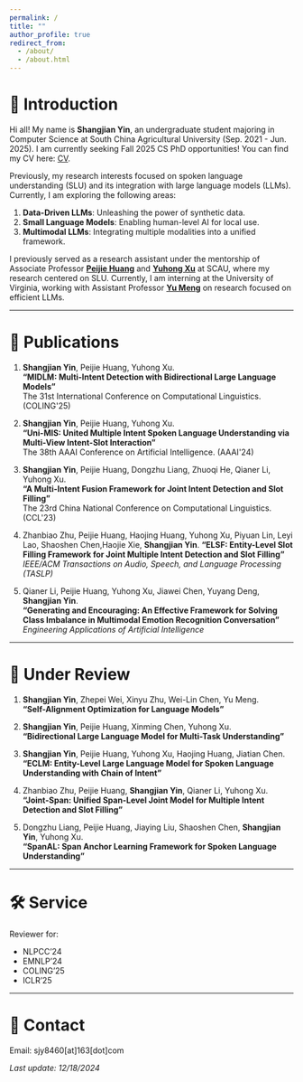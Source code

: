 ```yaml
---
permalink: /
title: ""
author_profile: true
redirect_from: 
  - /about/
  - /about.html
---
```


# 🌟 Introduction  

Hi all! My name is **Shangjian Yin**, an undergraduate student majoring in Computer Science at South China Agricultural University (Sep. 2021 - Jun. 2025). I am currently seeking Fall 2025 CS PhD opportunities! You can find my CV here: [CV](../files/my_cv.pdf).  

Previously, my research interests focused on spoken language understanding (SLU) and its integration with large language models (LLMs). Currently, I am exploring the following areas:  

1. **Data-Driven LLMs**: Unleashing the power of synthetic data.  
2. **Small Language Models**: Enabling human-level AI for local use.  
3. **Multimodal LLMs**: Integrating multiple modalities into a unified framework.  

I previously served as a research assistant under the mentorship of Associate Professor **[Peijie Huang](https://dblp.org/pid/24/1023.html)** and **[Yuhong Xu](https://www.researchgate.net/profile/Yuhong-Xu-5)** at SCAU, where my research centered on SLU. Currently, I am interning at the University of Virginia, working with Assistant Professor **[Yu Meng](https://yumeng5.github.io/)** on research focused on efficient LLMs.

---


# 📝 Publications  

1. **Shangjian Yin**, Peijie Huang, Yuhong Xu.  
   **“MIDLM: Multi-Intent Detection with Bidirectional Large Language Models”**  
   The 31st International Conference on Computational Linguistics. (COLING'25)  

2. **Shangjian Yin**, Peijie Huang, Yuhong Xu.  
   **“Uni-MIS: United Multiple Intent Spoken Language Understanding via Multi-View Intent-Slot Interaction”**  
   The 38th AAAI Conference on Artificial Intelligence. (AAAI'24)  

3. **Shangjian Yin**, Peijie Huang, Dongzhu Liang, Zhuoqi He, Qianer Li, Yuhong Xu.  
   **“A Multi-Intent Fusion Framework for Joint Intent Detection and Slot Filling”**  
   The 23rd China National Conference on Computational Linguistics. (CCL'23)  

4. Zhanbiao Zhu, Peijie Huang, Haojing Huang, Yuhong Xu, Piyuan Lin, Leyi Lao, Shaoshen Chen,Haojie Xie, **Shangjian Yin**. 
   **“ELSF: Entity-Level Slot Filling Framework for Joint Multiple Intent Detection and Slot Filling”**  
   *IEEE/ACM Transactions on Audio, Speech, and Language Processing (TASLP)*  

5. Qianer Li, Peijie Huang, Yuhong Xu, Jiawei Chen, Yuyang Deng, **Shangjian Yin**.  
   **“Generating and Encouraging: An Effective Framework for Solving Class Imbalance in Multimodal Emotion Recognition Conversation”**  
   *Engineering Applications of Artificial Intelligence*  

---

# 📄 Under Review  

1. **Shangjian Yin**, Zhepei Wei, Xinyu Zhu, Wei-Lin Chen, Yu Meng.  
   **“Self-Alignment Optimization for Language Models”**  

2. **Shangjian Yin**, Peijie Huang, Xinming Chen, Yuhong Xu.  
   **“Bidirectional Large Language Model for Multi-Task Understanding”**  

3. **Shangjian Yin**, Peijie Huang, Yuhong Xu, Haojing Huang, Jiatian Chen.  
   **“ECLM: Entity-Level Large Language Model for Spoken Language Understanding with Chain of Intent”**  

4. Zhanbiao Zhu, Peijie Huang, **Shangjian Yin**, Qianer Li, Yuhong Xu.  
   **“Joint-Span: Unified Span-Level Joint Model for Multiple Intent Detection and Slot Filling”**  

5. Dongzhu Liang, Peijie Huang, Jiaying Liu, Shaoshen Chen, **Shangjian Yin**, Yuhong Xu.  
   **“SpanAL: Span Anchor Learning Framework for Spoken Language Understanding”**  

---

# 🛠️ Service  

Reviewer for:  
- NLPCC’24  
- EMNLP’24  
- COLING’25  
- ICLR’25  

---
# 📧 Contact  

Email: sjy8460[at]163[dot]com  

_Last update: 12/18/2024_  
